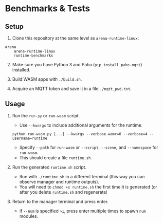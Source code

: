 # Benchmarks & Tests

## Setup

1. Clone this repository at the same level as ```arena-runtime-linux```:

```
arena
    arena-runtime-linux
    runtime-benchmarks
```

2. Make sure you have Python 3 and Paho (```pip install paho-mqtt```) installed.

3. Build WASM apps with ```./build.sh```.

4. Acquire an MQTT token and save it in a file ```./mqtt_pwd.txt```.

## Usage

1. Run the ```run-py``` or ```run-wasm``` script.
    - Use ```--kwargs``` to include additional arguments for the runtime:
    ```shell
    python run-wasm.py [...] --kwargs --verbose.wamr=0 --verbose=4 --username=runtime
    ```
    - Specify ```--path``` for ```run-wasm``` or ```--script```, ```--scene```, and ```--namespace``` for ```run-wasm```.
    - This should create a file ```runtime.sh```.

2. Run the generated ```runtime.sh``` script.
    - Run with ```./runtime.sh``` in a different terminal (this way you can observe manager and runtime outputs).
    - You will need to ```chmod +x runtime.sh``` the first time it is generated (or after you delete ```runtime.sh``` and regenerate)

3. Return to the manager terminal and press enter.
    - If ```--num``` is specified ```>1```, press enter multiple times to spawn ```num``` modules.
